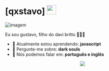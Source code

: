 # [qxstavo] <img src="https://github.com/TheDudeThatCode/TheDudeThatCode/blob/master/Assets/Mario_Hello_Big.gif" width="30px">

![imagem](https://25.media.tumblr.com/034cbde93ca43ccaf7acd7e4232eeccf/tumblr_msieuuvps91sgkj5wo1_500.gif)

Eu sou gustavo, filho do davi britto 👨🏻‍💻 

- 🚀 Atualmente estou aprendendo: <strong>javascript</strong> 
- 💬 Pergunte-me sobre: <strong>dark souls</strong>
- 📣 Nós podemos falar em: <strong>português e inglês</strong>

<div align="center">

  <a href="#" alt="Gmail">
    <img src="https://img.shields.io/badge/-Gmail-FF0000?style=flat-square&labelColor=FF0000&logo=gmail&logoColor=white&link=gustavovanderley2008@gmail.com"/></a>

</div>
